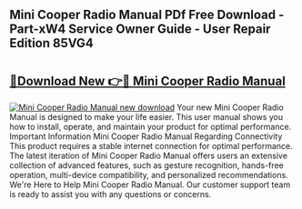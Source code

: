 ## Mini Cooper Radio Manual PDf Free Download - Part-xW4 Service Owner Guide - User Repair Edition 85VG4

# <h2><a href="http://cf1300.oget.top/?id=Mini+Cooper+Radio+Manual">🔗Download New 👉🔴 Mini Cooper Radio Manual</a></h2>

[![Mini Cooper Radio Manual new download](https://i.imgur.com/5g1atiW.png)](http://cf1300.oget.top/?id=Mini+Cooper+Radio+Manual)
Your new Mini Cooper Radio Manual is designed to make your life easier. This user manual shows you how to install, operate, and maintain your product for optimal performance. Important Information Mini Cooper Radio Manual Regarding Connectivity This product requires a stable internet connection for optimal performance. The latest iteration of Mini Cooper Radio Manual offers users an extensive collection of advanced features, such as gesture recognition, hands-free operation, multi-device compatibility, and personalized recommendations. We're Here to Help Mini Cooper Radio Manual. Our customer support team is ready to assist you with any questions or concerns.
